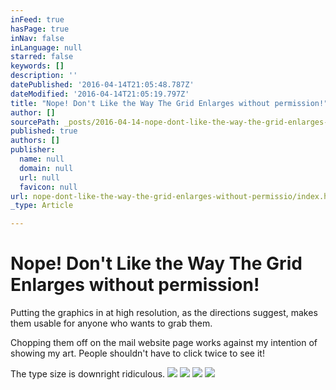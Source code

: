 ```yaml
---
inFeed: true
hasPage: true
inNav: false
inLanguage: null
starred: false
keywords: []
description: ''
datePublished: '2016-04-14T21:05:48.787Z'
dateModified: '2016-04-14T21:05:19.797Z'
title: "Nope! Don't Like the Way The Grid Enlarges without permission!"
author: []
sourcePath: _posts/2016-04-14-nope-dont-like-the-way-the-grid-enlarges-without-permissio.md
published: true
authors: []
publisher:
  name: null
  domain: null
  url: null
  favicon: null
url: nope-dont-like-the-way-the-grid-enlarges-without-permissio/index.html
_type: Article

---
```

# Nope! Don't Like the Way The Grid Enlarges without permission!

Putting the graphics in at high resolution, as the directions suggest, makes them usable for anyone who wants to grab them. 

Chopping them off on the mail website page works against my intention of showing my art. People shouldn't have to click twice to see it!

The type size is downright ridiculous.
![](https://the-grid-user-content.s3-us-west-2.amazonaws.com/1f08e8c9-101d-4ea5-bc3f-4ff1fbf557ce.jpg)
![](https://the-grid-user-content.s3-us-west-2.amazonaws.com/25b27012-c9a8-4e14-b19f-e9901396f9fe.jpg)
![](https://the-grid-user-content.s3-us-west-2.amazonaws.com/fb93135c-a164-482c-90af-028e10de6154.jpg)
![](https://the-grid-user-content.s3-us-west-2.amazonaws.com/59c9785f-6d12-46ef-9595-d155f38382bf.jpg)